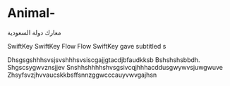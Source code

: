 # Animal-
معارك دولة السعودية

SwiftKey SwiftKey Flow Flow SwiftKey gave subtitled s


Dhsgsgshhhsvsjsvshhhsvsiscgajjgtacdjbfaudkksb
Bshshshsbbdh. 
Shgscsygwvznsjjev
Snshhshhhhshvsgsivcqjhhhacddusgwywvsjuwgwuve
Zhsyfsvzjhvvaucskkbsffsnnzggwcccauyvwvgajhsn
